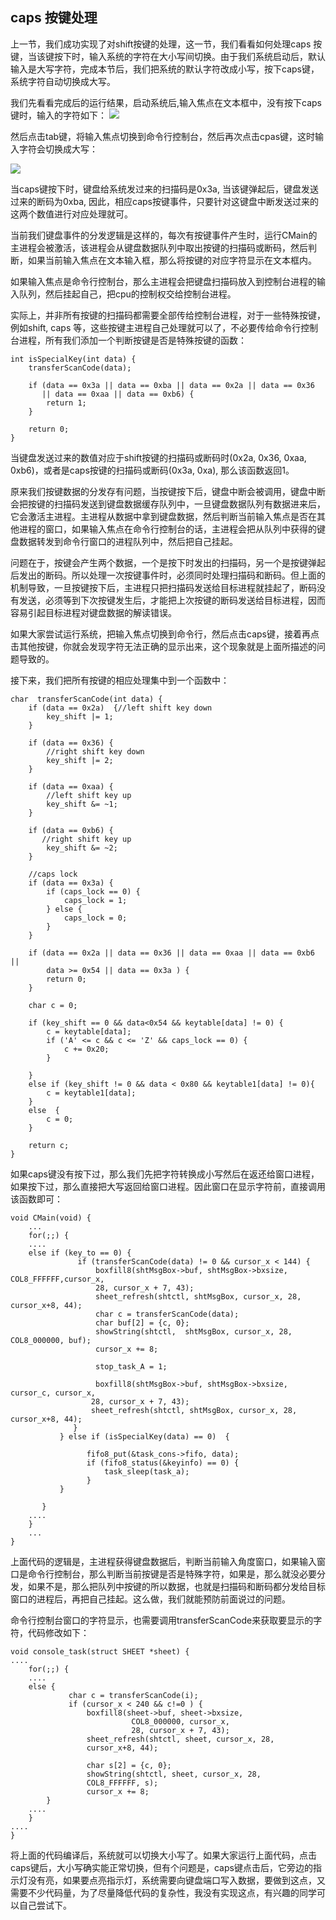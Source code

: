## caps 按键处理



上一节，我们成功实现了对shift按键的处理，这一节，我们看看如何处理caps 按键，当该键按下时，输入系统的字符在大小写间切换。由于我们系统启动后，默认输入是大写字符，完成本节后，我们把系统的默认字符改成小写，按下caps键，系统字符自动切换成大写。

我们先看看完成后的运行结果，启动系统后,输入焦点在文本框中，没有按下caps键时，输入的字符如下：
![](img/20170220165201254.png)

然后点击tab键，将输入焦点切换到命令行控制台，然后再次点击cpas键，这时输入字符会切换成大写：

![](img/20170220165355685.png)

当caps键按下时，键盘给系统发过来的扫描码是0x3a, 当该键弹起后，键盘发送过来的断码为0xba, 因此，相应caps按键事件，只要针对这键盘中断发送过来的这两个数值进行对应处理就可。

当前我们键盘事件的分发逻辑是这样的，每次有按键事件产生时，运行CMain的主进程会被激活，该进程会从键盘数据队列中取出按键的扫描码或断码，然后判断，如果当前输入焦点在文本输入框，那么将按键的对应字符显示在文本框内。

如果输入焦点是命令行控制台，那么主进程会把键盘扫描码放入到控制台进程的输入队列，然后挂起自己，把cpu的控制权交给控制台进程。

实际上，并非所有按键的扫描码都需要全部传给控制台进程，对于一些特殊按键，例如shift, caps 等，这些按键主进程自己处理就可以了，不必要传给命令行控制台进程，所有我们添加一个判断按键是否是特殊按键的函数：

```
int isSpecialKey(int data) {
    transferScanCode(data);

    if (data == 0x3a || data == 0xba || data == 0x2a || data == 0x36
       || data == 0xaa || data == 0xb6) {
        return 1;
    }

    return 0;
}
```

当键盘发送过来的数值对应于shift按键的扫描码或断码时(0x2a, 0x36, 0xaa, 0xb6)，或者是caps按键的扫描码或断码(0x3a, 0xa), 那么该函数返回1。

原来我们按键数据的分发存有问题，当按键按下后，键盘中断会被调用，键盘中断会把按键的扫描码发送到键盘数据缓存队列中，一旦键盘数据队列有数据进来后，它会激活主进程。主进程从数据中拿到键盘数据，然后判断当前输入焦点是否在其他进程的窗口，如果输入焦点在命令行控制台的话，主进程会把从队列中获得的键盘数据转发到命令行窗口的进程队列中，然后把自己挂起。

问题在于，按键会产生两个数据，一个是按下时发出的扫描码，另一个是按键弹起后发出的断码。所以处理一次按键事件时，必须同时处理扫描码和断码。但上面的机制导致，一旦按键按下后，主进程只把扫描码发送给目标进程就挂起了，断码没有发送，必须等到下次按键发生后，才能把上次按键的断码发送给目标进程，因而容易引起目标进程对键盘数据的解读错误。

如果大家尝试运行系统，把输入焦点切换到命令行，然后点击caps键，接着再点击其他按键，你就会发现字符无法正确的显示出来，这个现象就是上面所描述的问题导致的。

接下来，我们把所有按键的相应处理集中到一个函数中：

```
char  transferScanCode(int data) {
    if (data == 0x2a)  {//left shift key down
        key_shift |= 1;
    }

    if (data == 0x36) {
        //right shift key down 
        key_shift |= 2; 
    }

    if (data == 0xaa) {
        //left shift key up
        key_shift &= ~1;
    }

    if (data == 0xb6) {
       //right shift key up
        key_shift &= ~2;
    }

    //caps lock
    if (data == 0x3a) {
        if (caps_lock == 0) {
            caps_lock = 1;
        } else {
            caps_lock = 0;
        }
    }

    if (data == 0x2a || data == 0x36 || data == 0xaa || data == 0xb6 || 
        data >= 0x54 || data == 0x3a ) {
        return 0;
    }

    char c = 0;

    if (key_shift == 0 && data<0x54 && keytable[data] != 0) {
        c = keytable[data];
        if ('A' <= c && c <= 'Z' && caps_lock == 0) {
            c += 0x20;
        }

    } 
    else if (key_shift != 0 && data < 0x80 && keytable1[data] != 0){
        c = keytable1[data];
    }
    else  {
        c = 0;
    }

    return c;
}
```

如果caps键没有按下过，那么我们先把字符转换成小写然后在返还给窗口进程，如果按下过，那么直接把大写返回给窗口进程。因此窗口在显示字符前，直接调用该函数即可：

```
void CMain(void) {
    ...
    for(;;) {
    ....
    else if (key_to == 0) {
               if (transferScanCode(data) != 0 && cursor_x < 144) {
                   boxfill8(shtMsgBox->buf, shtMsgBox->bxsize, COL8_FFFFFF,cursor_x,
                   28, cursor_x + 7, 43);
                   sheet_refresh(shtctl, shtMsgBox, cursor_x, 28, cursor_x+8, 44);
                   char c = transferScanCode(data);
                   char buf[2] = {c, 0};
                   showString(shtctl,  shtMsgBox, cursor_x, 28, COL8_000000, buf);
                   cursor_x += 8;

                   stop_task_A = 1;

                   boxfill8(shtMsgBox->buf, shtMsgBox->bxsize, cursor_c, cursor_x,
                  28, cursor_x + 7, 43);
                  sheet_refresh(shtctl, shtMsgBox, cursor_x, 28, cursor_x+8, 44);
              } 
           } else if (isSpecialKey(data) == 0)  {

                 fifo8_put(&task_cons->fifo, data);
                 if (fifo8_status(&keyinfo) == 0) {             
                     task_sleep(task_a);
                 }
           }

       }
    ....
    }
    ...
}
```

上面代码的逻辑是，主进程获得键盘数据后，判断当前输入角度窗口，如果输入窗口是命令行控制台，那么判断当前按键是否是特殊字符，如果是，那么就没必要分发，如果不是，那么把队列中按键的所以数据，也就是扫描码和断码都分发给目标窗口的进程后，再把自己挂起。这么做，我们就能预防前面说过的问题。

命令行控制台窗口的字符显示，也需要调用transferScanCode来获取要显示的字符，代码修改如下：

```
void console_task(struct SHEET *sheet) {
....
    for(;;) {
    ....
    else {
             char c = transferScanCode(i);
             if (cursor_x < 240 && c!=0 ) {
                 boxfill8(sheet->buf, sheet->bxsize, 
                           COL8_000000, cursor_x,
                           28, cursor_x + 7, 43);
                 sheet_refresh(shtctl, sheet, cursor_x, 28, 
                 cursor_x+8, 44);

                 char s[2] = {c, 0};
                 showString(shtctl, sheet, cursor_x, 28, 
                 COL8_FFFFFF, s);
                 cursor_x += 8;
        }
    ....
    }
....
}
```

将上面的代码编译后，系统就可以切换大小写了。如果大家运行上面代码，点击caps键后，大小写确实能正常切换，但有个问题是，caps键点击后，它旁边的指示灯没有亮，如果要点亮指示灯，系统需要向键盘端口写入数据，要做到这点，又需要不少代码量，为了尽量降低代码的复杂性，我没有实现这点，有兴趣的同学可以自己尝试下。
